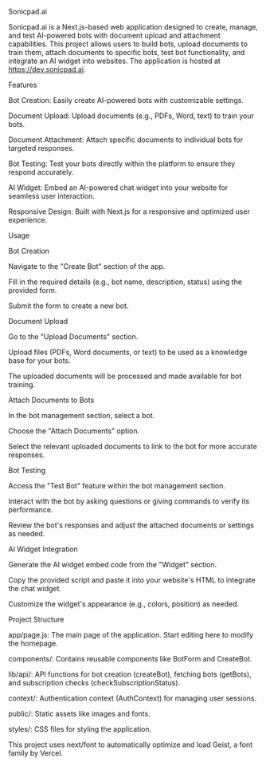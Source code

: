 Sonicpad.ai

Sonicpad.ai is a Next.js-based web application designed to create, manage, and test AI-powered bots with document upload and attachment capabilities. This project allows users to build bots, upload documents to train them, attach documents to specific bots, test bot functionality, and integrate an AI widget into websites. The application is hosted at https://dev.sonicpad.ai.

Features





Bot Creation: Easily create AI-powered bots with customizable settings.



Document Upload: Upload documents (e.g., PDFs, Word, text) to train your bots.



Document Attachment: Attach specific documents to individual bots for targeted responses.



Bot Testing: Test your bots directly within the platform to ensure they respond accurately.



AI Widget: Embed an AI-powered chat widget into your website for seamless user interaction.



Responsive Design: Built with Next.js for a responsive and optimized user experience.

Usage

Bot Creation





Navigate to the "Create Bot" section of the app.



Fill in the required details (e.g., bot name, description, status) using the provided form.



Submit the form to create a new bot.

Document Upload





Go to the "Upload Documents" section.



Upload files (PDFs, Word documents, or text) to be used as a knowledge base for your bots.



The uploaded documents will be processed and made available for bot training.

Attach Documents to Bots





In the bot management section, select a bot.



Choose the "Attach Documents" option.



Select the relevant uploaded documents to link to the bot for more accurate responses.

Bot Testing





Access the "Test Bot" feature within the bot management section.



Interact with the bot by asking questions or giving commands to verify its performance.



Review the bot's responses and adjust the attached documents or settings as needed.

AI Widget Integration





Generate the AI widget embed code from the "Widget" section.



Copy the provided script and paste it into your website's HTML to integrate the chat widget.



Customize the widget's appearance (e.g., colors, position) as needed.

Project Structure





app/page.js: The main page of the application. Start editing here to modify the homepage.



components/: Contains reusable components like BotForm and CreateBot.



lib/api/: API functions for bot creation (createBot), fetching bots (getBots), and subscription checks (checkSubscriptionStatus).



context/: Authentication context (AuthContext) for managing user sessions.



public/: Static assets like images and fonts.



styles/: CSS files for styling the application.

This project uses next/font to automatically optimize and load Geist, a font family by Vercel.